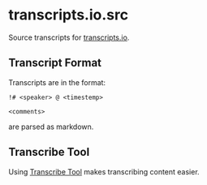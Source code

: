 # transcripts.io.src

Source transcripts for [transcripts.io](http://transcripts.io).

## Transcript Format

Transcripts are in the format:

```
!# <speaker> @ <timestemp>

<comments>
```

*<comments>* are parsed as markdown.

## Transcribe Tool

Using [Transcribe Tool](https://www.transcripts.io/transcribe/) makes transcribing content easier.
